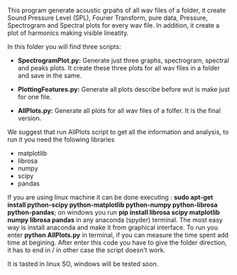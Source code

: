 This program generate acoustic grpahs of all wav files of a folder, it create Sound Pressure Level (SPL), Fourier Transform, pure data, Pressure, Spectrogram and Spectral plots for every wav file.
In addition, it create a plot of harmonics making visible lineatity. 

In this folder you will find three scripts:

*  **SpectrogramPlot.py:**
Generate just three graphs, spectrogram, spectral and peaks plots. It create these three plots for all wav files in a folder and save in the same.

*  **PlottingFeatures.py:**
Generate all plots describe before wut is make just for one file.

*  **AllPlots.py:**
  Generate all plots for all wav files of a folfer. It is the final version.
  
  
We suggest that run AllPlots script to get all the information and analysis, to run it you need the folowing libraries

* matplotlib
* librosa
* numpy
* scipy
* pandas
 
If you are using linux machine it can be done executing : **sudo apt-get install python-scipy python-matplotlib python-numpy python-librosa python-pandas**; on windows you run **pip install librosa scipy matplotlib numpy librosa pandas** in any anaconda (spyder) terminal. The most easy way is install anaconda and make it from graphical interface.
To run you enter **python  AllPlots.py** in terminal, if you can measure the time spent add time at begining. 
After enter this code you have to give the folder direction, it has to end in / in other case the script doesn't work.

It is tasted in linux SO, windows will be tested soon.
